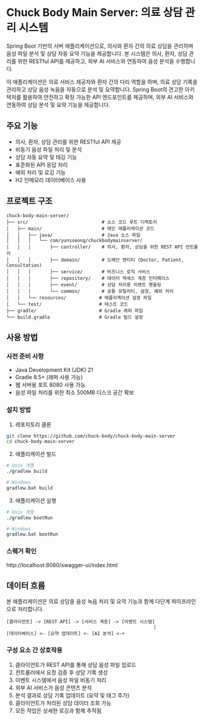 # Chuck Body Main Server: 의료 상담 관리 시스템

Spring Boot 기반의 서버 애플리케이션으로, 의사와 환자 간의 의료 상담을 관리하며 음성 파일 분석 및 상담 자동 요약 기능을 제공합니다. 본 시스템은 의사, 환자, 상담 관리를 위한 RESTful API를 제공하고, 외부 AI 서비스와 연동하여 음성 분석을 수행합니다.

이 애플리케이션은 의료 서비스 제공자와 환자 간의 다리 역할을 하며, 의료 상담 기록을 관리하고 상담 음성 녹음을 자동으로 분석 및 요약합니다. Spring Boot의 견고한 아키텍처를 활용하여 안전하고 확장 가능한 API 엔드포인트를 제공하며, 외부 AI 서비스와 연동하여 상담 분석 및 요약 기능을 제공합니다.

## 주요 기능

- 의사, 환자, 상담 관리를 위한 RESTful API 제공
- 비동기 음성 파일 처리 및 분석
- 상담 자동 요약 및 태깅 기능
- 표준화된 API 응답 처리
- 예외 처리 및 로깅 기능
- H2 인메모리 데이터베이스 사용

## 프로젝트 구조

```
chuck-body-main-server/
├── src/                           # 소스 코드 루트 디렉토리
│   ├── main/                      # 메인 애플리케이션 코드
│   │   ├── java/                  # Java 소스 파일
│   │   │   └── com/yunsseong/chuckbodymainserver/
│   │   │       ├── controller/    # 의사, 환자, 상담을 위한 REST API 컨트롤러
│   │   │       ├── domain/        # 도메인 엔티티 (Doctor, Patient, Consultation)
│   │   │       ├── service/       # 비즈니스 로직 서비스
│   │   │       ├── repository/    # 데이터 액세스 계층 인터페이스
│   │   │       ├── event/         # 상담 처리용 이벤트 핸들링
│   │   │       └── common/        # 공통 유틸리티, 설정, 예외 처리
│   │   └── resources/            # 애플리케이션 설정 파일
│   └── test/                     # 테스트 코드
├── gradle/                       # Gradle 래퍼 파일
└── build.gradle                  # Gradle 빌드 설정
```

## 사용 방법

### 사전 준비 사항

- Java Development Kit (JDK) 21
- Gradle 8.5+ (래퍼 사용 가능)
- 웹 서버용 포트 8080 사용 가능
- 음성 파일 처리를 위한 최소 500MB 디스크 공간 확보

### 설치 방법

1. 레포지토리 클론

```bash
git clone https://github.com/chuck-body/chuck-body-main-server
cd chuck-body-main-server
```

2. 애플리케이션 빌드

```bash
# Unix 계열
./gradlew build

# Windows
gradlew.bat build
```

3. 애플리케이션 실행

```bash
# Unix 계열
./gradlew bootRun

# Windows
gradlew.bat bootRun
```

### 스웨거 확인
http://localhost:8080/swagger-ui/index.html

## 데이터 흐름

본 애플리케이션은 의료 상담을 음성 녹음 처리 및 요약 기능과 함께 다단계 파이프라인으로 처리합니다.

```ascii
[클라이언트] -> [REST API] -> [서비스 계층] -> [이벤트 시스템]
                                                      |
[데이터베이스] <- [요약 업데이트] <- [AI 분석] <-+
```

### 구성 요소 간 상호작용

1. 클라이언트가 REST API를 통해 상담 음성 파일 업로드
2. 컨트롤러에서 요청 검증 후 상담 기록 생성
3. 이벤트 시스템에서 음성 파일 비동기 처리
4. 외부 AI 서비스가 음성 콘텐츠 분석
5. 분석 결과로 상담 기록 업데이트 (요약 및 태그 추가)
6. 클라이언트가 처리된 상담 데이터 조회 가능
7. 모든 작업은 상세한 로깅과 함께 추적됨